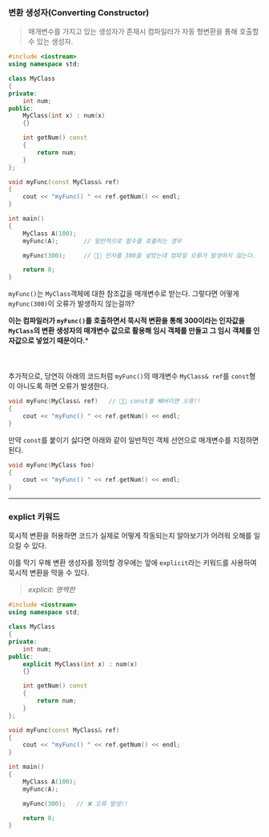 ### 변환 생성자(Converting Constructor)

> 매개변수를 가지고 있는 생성자가 존재시 컴파일러가 자동 형변환을 통해
호출할 수 있는 생성자.

```cpp
#include <iostream>
using namespace std;

class MyClass
{
private:
	int num;
public:
	MyClass(int x) : num(x)
	{}

	int getNum() const
	{
		return num;
	}
};

void myFunc(const MyClass& ref)
{
	cout << "myFunc() " << ref.getNum() << endl;
}

int main()
{
	MyClass A(100);
	myFunc(A);       // 일반적으로 함수를 호출하는 경우

	myFunc(300);     // 🎈🎈 인자를 300을 넣었는데 컴파일 오류가 발생하지 않는다.

	return 0;
}
```

`myFunc()`는 `MyClass`객체에 대한 참조값을 매개변수로 받는다. 그렇다면 어떻게 `myFunc(300)`이 오류가 발생하지 않는걸까?

**이는 컴파일러가 `myFunc()`를 호출하면서 묵시적 변환을 통해 300이라는 인자값을 `MyClass`의 변환 생성자의 매개변수 값으로 활용해
임시 객체를 만들고 그 임시 객체를 인자값으로 넣었기 때문이다.***
<br>
<br>
<br>
<br>
추가적으로, 당연히 아래의 코드처럼 `myFunc()`의 매개변수 `MyClass& ref`를 `const`형이 아니도록 하면 오류가 발생한다.
```cpp
void myFunc(MyClass& ref)   // 🎈🎈 const를 빼버리면 오류!!
{
	cout << "myFunc() " << ref.getNum() << endl;
}
```
만약 `const`를 붙이기 싫다면 아래와 같이 일반적인 객체 선언으로 매개변수를 지정하면 된다.
```cpp
void myFunc(MyClass foo)   
{
	cout << "myFunc() " << ref.getNum() << endl;
}
```
---
### explict 키워드

묵시적 변환을 허용하면 코드가 실제로 어떻게 작동되는지 알아보기가 어려워 오해를 일으킬 수 있다.

이를 막기 우해 변환 생성자를 정의할 경우에는 앞에 `explicit`라는 키워드를 사용하여 묵시적 변환을 막을 수 있다.

> *explicit: 명백한*

```cpp
#include <iostream>
using namespace std;

class MyClass
{
private:
	int num;
public:
	explicit MyClass(int x) : num(x)
	{}

	int getNum() const
	{
		return num;
	}
};

void myFunc(const MyClass& ref)
{
	cout << "myFunc() " << ref.getNum() << endl;
}

int main()
{
	MyClass A(100);
	myFunc(A);

	myFunc(300);   // ❌ 오류 발생!!

	return 0;
}
```
